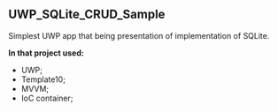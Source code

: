 ## UWP_SQLite_CRUD_Sample
Simplest UWP app that being presentation of implementation 
of SQLite.

**In that project used:**
- UWP;
- Template10;
- MVVM;
- IoC container;
